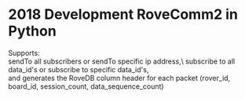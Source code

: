 # 2018 Development RoveComm2 in Python 

Supports:\
sendTo all subscribers or sendTo specific ip address,\ 
subscribe to all data_id's or subscribe to specific data_id's,\
and generates the RoveDB column header for each packet (rover_id, board_id, session_count, data_sequence_count)